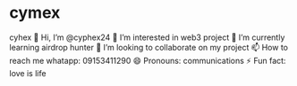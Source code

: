 # cymex
cyhex 👋 Hi, I’m @cyphex24
👀 I’m interested in web3 project
🌱 I’m currently learning airdrop hunter
💞️ I’m looking to collaborate on my project
📫 How to reach me whatapp: 09153411290
😄 Pronouns: communications
⚡ Fun fact: love is life
